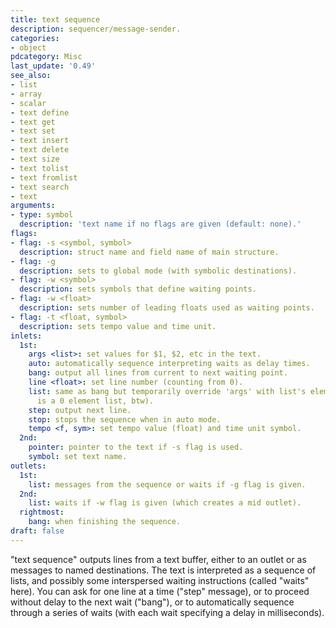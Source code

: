 ```yaml
---
title: text sequence
description: sequencer/message-sender.
categories:
- object
pdcategory: Misc
last_update: '0.49'
see_also:
- list
- array
- scalar
- text define
- text get
- text set
- text insert
- text delete
- text size
- text tolist
- text fromlist
- text search
- text
arguments:
- type: symbol
  description: 'text name if no flags are given (default: none).'
flags:
- flag: -s <symbol, symbol>
  description: struct name and field name of main structure.
- flag: -g
  description: sets to global mode (with symbolic destinations).
- flag: -w <symbol>
  description: sets symbols that define waiting points.
- flag: -w <float>
  description: sets number of leading floats used as waiting points.
- flag: -t <float, symbol>
  description: sets tempo value and time unit.
inlets:
  1st:
    args <list>: set values for $1, $2, etc in the text.
    auto: automatically sequence interpreting waits as delay times.
    bang: output all lines from current to next waiting point.
    line <float>: set line number (counting from 0).
    list: same as bang but temporarily override 'args' with list's elements (a bang
      is a 0 element list, btw).
    step: output next line.
    stop: stops the sequence when in auto mode.
    tempo <f, sym>: set tempo value (float) and time unit symbol.
  2nd:
    pointer: pointer to the text if -s flag is used.
    symbol: set text name.
outlets:
  1st:
    list: messages from the sequence or waits if -g flag is given.
  2nd:
    list: waits if -w flag is given (which creates a mid outlet).
  rightmost:
    bang: when finishing the sequence.
draft: false
---
```

"text sequence" outputs lines from a text buffer, either to an outlet or as messages to named destinations. The text is interpreted as a sequence of lists, and possibly some interspersed waiting instructions (called "waits" here). You can ask for one line at a time ("step" message), or to proceed without delay to the next wait ("bang"), or to automatically sequence through a series of waits (with each wait specifying a delay in milliseconds).
